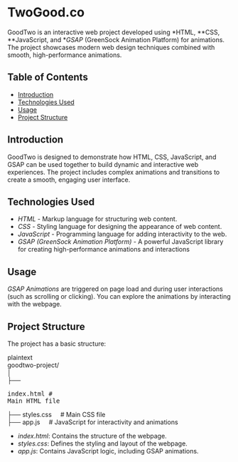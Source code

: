 # TwoGood.co

GoodTwo is an interactive web project developed using *HTML, **CSS, **JavaScript, and **GSAP* (GreenSock Animation Platform) for animations. The project showcases modern web design techniques combined with smooth, high-performance animations.

## Table of Contents

- [Introduction](#introduction)
- [Technologies Used](#technologies-used)
- [Usage](#usage)
- [Project Structure](#project-structure)

## Introduction

GoodTwo is designed to demonstrate how HTML, CSS, JavaScript, and GSAP can be used together to build dynamic and interactive web experiences. The project includes complex animations and transitions to create a smooth, engaging user interface.

## Technologies Used

- *HTML* - Markup language for structuring web content.
- *CSS* - Styling language for designing the appearance of web content.
- *JavaScript* - Programming language for adding interactivity to the web.
- *GSAP (GreenSock Animation Platform)* - A powerful JavaScript library for creating high-performance animations and interactions
  
## Usage

   *GSAP Animations* are triggered on page load and during user interactions (such as scrolling or clicking). You can explore the animations by interacting with the webpage.

## Project Structure

The project has a basic structure:

plaintext  <br>
goodtwo-project/   <br>
│   <br>
├── <pre>index.html                # Main HTML file   <br></pre>
├── styles.css  &nbsp;&nbsp;&nbsp;        # Main CSS file   <br>
├── app.js  &nbsp;&nbsp;&nbsp;           # JavaScript for interactivity and animations   <br>



- *index.html*: Contains the structure of the webpage.
- *styles.css*: Defines the styling and layout of the webpage.
- *app.js*: Contains JavaScript logic, including GSAP animations.
